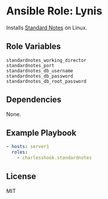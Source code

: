 # Ansible Role: Lynis

Installs [Standard Notes](https://standardnotes.com/) on Linux.

## Role Variables

```
standardnotes_working_director
standardnotes_port
standardnotes_db_username
standardnotes_db_password
standardnotes_db_root_password
```

## Dependencies

None.

## Example Playbook

```yaml
- hosts: server1
  roles:
    - charlesshook.standardnotes
```

## License

MIT